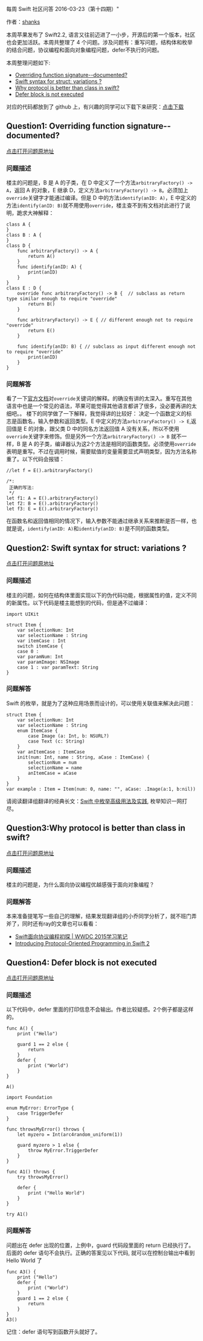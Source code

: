 每周 Swift 社区问答 2016-03-23（第十四期）"


作者：[shanks](http://codebuild.me)

本周苹果发布了 Swift2.2, 语言又往前迈进了一小步，开源后的第一个版本，社区也会更加活跃。本周共整理了 4 个问题。涉及问题有：重写问题，结构体和枚举的结合问题，协议编程和面向对象编程问题，defer不执行的问题。


本周整理问题如下:


* [Overriding function signature--documented?](#Question1)
* [Swift syntax for struct: variations ?](#Question2)
* [Why protocol is better than class in swift? ](#Question3)
* [Defer block is not executed](#Question4)





对应的代码都放到了 github 上，有兴趣的同学可以下载下来研究：[点击下载](https://github.com/SwiftGGTeam/SwiftCommunityWeeklyQA/tree/master/20160323)

<!--more-->

<a name="Question1"></a>
## Question1: Overriding function signature--documented?
[点击打开问题原地址](https://forums.developer.apple.com/thread/43120)
### 问题描述

楼主的问题是，B 是 A 的子类，在 D 中定义了一个方法`arbitraryFactory() -> A`，返回 A 的对象，E 继承 D，定义方法`arbitraryFactory() -> B`。必须加上`override`关键字才能通过编译。但是 D 中的方法`identify(anID: A)`，E 中定义的方法`identify(anID: B)`就不用使用`override`，楼主查不到有文档对此进行了说明，跪求大神解释：

    class A {
    }
    class B : A {
    }
    class D {
        func arbitraryFactory() -> A {
            return A()
        }
        func identify(anID: A) {
            print(anID)
        }
    }
    class E : D {
        override func arbitraryFactory() -> B {  // subclass as return type similar enough to require "override"
            return B()
        }
        
        func arbitraryFactory() -> E { // different enough not to require "override"
            return E()
        }
        
        func identify(anID: B) { // subclass as input different enough not to require "override"
            print(anID)
        }
    }

### 问题解答

看了一下[官方文档](https://developer.apple.com/library/ios/documentation/Swift/Conceptual/Swift_Programming_Language/Inheritance.html)对`override`关键词的解释。的确没有讲的太深入。重写在其他语言中也是一个常见的语法，苹果可能觉得其他语言都讲了很多，没必要再讲的太细吧。。
楼下的同学做了一下解释，我觉得讲的比较好：
决定一个函数定义的标志是函数名，输入参数和返回类型。E 中定义的方法`arbitraryFactory() -> E`,返回值是 E 的对象，跟父类 D 中的同名方法返回值 A 没有关系，所以不使用`override`关键字来修饰。但是另外一个方法`arbitraryFactory() -> B` 就不一样，B 是 A 的子类，编译器认为这2个方法是相同的函数类型。必须使用`override`表明是重写。不过在调用时候，需要赋值的变量需要显式声明类型，因为方法名称重了。以下代码会报错：

    //let f = E().arbitraryFactory()
    
    /*:
     正确的写法:
     */
    let f1: A = E().arbitraryFactory()
    let f2: B = E().arbitraryFactory()
    let f3: E = E().arbitraryFactory()
在函数名和返回值相同的情况下，输入参数不能通过继承关系来推断是否一样，也就是说，`identify(anID: A)`和`identify(anID: B)`是不同的函数类型。




<a name="Question2"></a>

## Question2: Swift syntax for struct: variations ?
[点击打开问题原地址](https://forums.developer.apple.com/thread/42887)
### 问题描述

楼主的问题，如何在结构体里面实现以下的伪代码功能，根据属性的值，定义不同的新属性。以下代码是楼主能想到的代码，但是通不过编译：

    import UIKit
    
    struct Item {
        var selectionNum: Int
        var selectionName : String
        var itemCase : Int
        switch itemCase {
        case 0 :
        var paramNum: Int
        var paramImage: NSImage
        case 1 : var paramText: String
    }

### 问题解答

Swift 的枚举，就是为了这种应用场景而设计的，可以使用关联值来解决此问题：

    struct Item {
        var selectionNum: Int
        var selectionName : String
        enum ItemCase {
            case Image (a: Int, b: NSURL?)
            case Text (c: String)
        }
        var anItemCase : ItemCase
        init(num: Int, name : String, aCase : ItemCase) {
            selectionNum = num
            selectionName = name
            anItemCase = aCase
        }
    }
    var example : Item = Item(num: 0, name: "", aCase: .Image(a:1, b:nil))
请阅读翻译组翻译的经典长文：[Swift 中枚举高级用法及实践](http://swift.gg/2015/11/20/advanced-practical-enum-examples/), 枚举知识一网打尽。


<a name="Question3"></a>
## Question3:Why protocol is better than class in swift?
[点击打开问题原地址](http://stackoverflow.com/questions/36145986/why-protocol-is-better-than-class-in-swift)
### 问题描述

楼主的问题是，为什么面向协议编程优越感强于面向对象编程？

### 问题解答

本来准备提笔写一些自己的理解，结果发现翻译组的小乔同学分析了，就不班门弄斧了，同时还有ray的文章也可以看看：
 
 * [Swift面向协议编程初探 | WWDC 2015学习笔记](http://wxgbridgeq.github.io/blog/2015/07/21/protocol-oriented-programming-first/)
 * [Introducing Protocol-Oriented Programming in Swift 2](https://www.raywenderlich.com/109156/introducing-protocol-oriented-programming-in-swift-2)


<a name="Question4"></a>
## Question4: Defer block is not executed
[点击打开问题原地址](http://stackoverflow.com/questions/36169415/defer-block-is-not-executed)
### 问题描述

以下代码中，defer 里面的打印信息不会输出。作者比较疑惑。2个例子都是这样的。

    func A() {
        print ("Hello")
       
        guard 1 == 2 else {
            return
        }
        defer {
            print ("World")
        }
    }
    
    A()
    
    import Foundation
    
    enum MyError: ErrorType {
        case TriggerDefer
    }
    
    func throwsMyError() throws {
        let myzero = Int(arc4random_uniform(1))
        
        guard myzero > 1 else {
            throw MyError.TriggerDefer
        }
    }
    
    func A1() throws {
        try throwsMyError()
        
        defer {
            print ("Hello World")
        }
    }
    
    try A1()

### 问题解答

问题出在 defer 出现的位置，上例中，guard 代码段里面的 return 已经执行了。后面的 defer 语句不会执行。正确的答案见以下代码, 就可以在控制台输出中看到 Hello World 了

    func A3() {
        print ("Hello")
        defer {
            print ("World")
        }
        guard 1 == 2 else {
            return
        }
    }
    A3()

记住：defer 语句写到函数开头就好了。

































